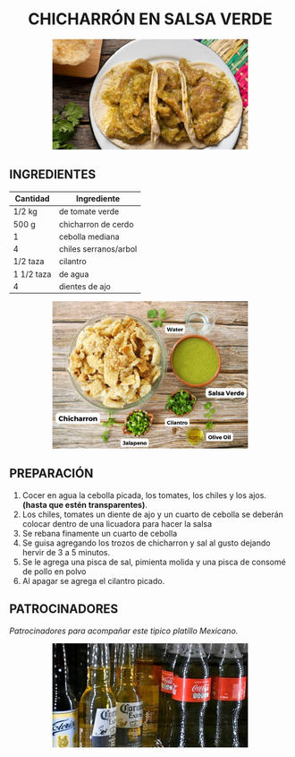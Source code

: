 # <div align="center"> CHICHARRÓN EN SALSA VERDE </div>  

<p align="center">
<img src="images/chicharron.jpg" width="350">
</p>

## INGREDIENTES  
<div align="center">

| Cantidad       | Ingrediente             |
|----------------|-------------------------|
| 1/2 kg         | de tomate verde         |
|  500 g         | chicharron de cerdo     |
|   1            | cebolla mediana         |
|   4            | chiles serranos/arbol   |
| 1/2 taza       | cilantro                |
| 1 1/2 taza     | de agua                 |
| 4              | dientes de ajo          |        

</div>

<p align="center">
<img src="images/ingredientes.jpg" width="350">
</p>

## PREPARACIÓN

 
 1. Cocer en agua la cebolla picada, los tomates, los chiles y los ajos.  __(hasta que estén transparentes)__.
 2. Los chiles, tomates un diente de ajo y un cuarto de cebolla se deberán colocar dentro de una licuadora para hacer la salsa
 3. Se rebana finamente un cuarto de cebolla
 4. Se guisa agregando los trozos de chicharron y sal al gusto dejando hervir de 3 a 5 minutos.
 5. Se le agrega una pisca de sal, pimienta molida y una pisca de consomé de pollo en polvo
 6. Al apagar se agrega el cilantro picado.
## PATROCINADORES

_Patrocinadores para acompañar este tipico platillo Mexicano._ 

<p align="center">
<img src="images/patrocinadores.jpg" width="350">
</p>